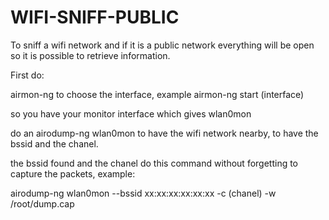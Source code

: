 # WIFI-SNIFF-PUBLIC

To sniff a wifi network and if it is a public network everything will be open so it is possible to retrieve information.

First do:

airmon-ng to choose the interface, example airmon-ng start (interface)

so you have your monitor interface which gives wlan0mon

do an airodump-ng wlan0mon to have the wifi network nearby, to have the bssid and the chanel.

the bssid found and the chanel do this command without forgetting to capture the packets, example:

airodump-ng wlan0mon --bssid xx:xx:xx:xx:xx:xx -c (chanel) -w /root/dump.cap
